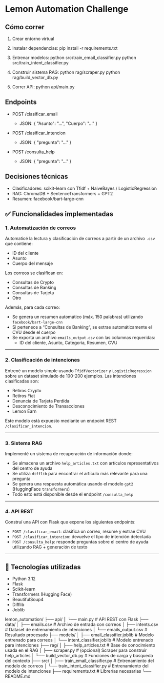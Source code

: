 # Lemon Automation Challenge

## Cómo correr

1. Crear entorno virtual
2. Instalar dependencias:
   pip install -r requirements.txt

3. Entrenar modelos:
   python src/train_email_classifier.py
   python src/train_intent_classifier.py

4. Construir sistema RAG:
   python rag/scraper.py
   python rag/build_vector_db.py

5. Correr API:
   python api/main.py

## Endpoints

- POST /clasificar_email
  - JSON: { "Asunto": "...", "Cuerpo": "..." }

- POST /clasificar_intencion
  - JSON: { "pregunta": "..." }

- POST /consulta_help
  - JSON: { "pregunta": "..." }

## Decisiones técnicas

- Clasificadores: scikit-learn con Tfidf + NaiveBayes / LogisticRegression
- RAG: ChromaDB + SentenceTransformers + GPT2
- Resumen: facebook/bart-large-cnn
## ✅ Funcionalidades implementadas

### 1. Automatización de correos

Automaticé la lectura y clasificación de correos a partir de un archivo `.csv` que contiene:

- ID del cliente
- Asunto
- Cuerpo del mensaje

Los correos se clasifican en:

- Consultas de Crypto
- Consultas de Banking
- Consultas de Tarjeta
- Otro

Además, para cada correo:
- Se genera un resumen automático (máx. 150 palabras) utilizando `facebook/bart-large-cnn`
- Si pertenece a “Consultas de Banking”, se extrae automáticamente el CVU desde el cuerpo
- Se exporta un archivo `emails_output.csv` con las columnas requeridas:
  - ID del cliente, Asunto, Categoría, Resumen, CVU

---

### 2. Clasificación de intenciones

Entrené un modelo simple usando `TfidfVectorizer` y `LogisticRegression` sobre un dataset simulado de 100-200 ejemplos. Las intenciones clasificadas son:

- Retiros Crypto
- Retiros Fiat
- Denuncia de Tarjeta Perdida
- Desconocimiento de Transacciones
- Lemon Earn

Este modelo está expuesto mediante un endpoint REST `/clasificar_intencion`.

---

### 3. Sistema RAG

Implementé un sistema de recuperación de información donde:

- Se almacena un archivo `help_articles.txt` con artículos representativos del centro de ayuda
- Se utiliza `difflib` para encontrar el artículo más relevante para una pregunta
- Se genera una respuesta automática usando el modelo `gpt2` (HuggingFace `transformers`)
- Todo esto está disponible desde el endpoint `/consulta_help`

---

### 4. API REST

Construí una API con Flask que expone los siguientes endpoints:

- `POST /clasificar_email`: clasifica un correo, resume y extrae CVU
- `POST /clasificar_intencion`: devuelve el tipo de intención detectada
- `POST /consulta_help`: responde preguntas sobre el centro de ayuda utilizando RAG + generación de texto

---

## 🧠 Tecnologías utilizadas

- Python 3.12
- Flask
- Scikit-learn
- Transformers (Hugging Face)
- BeautifulSoup4
- Difflib
- Joblib


lemon_automation/
├── api/
│   └── main.py                        # API REST con Flask
├── data/
│   ├── emails.csv                     # Archivo de entrada con correos
│   ├── intents.csv                    # Dataset de entrenamiento de intenciones
│   └── emails_output.csv              # Resultado procesado
├── models/
│   ├── email_classifier.joblib        # Modelo entrenado para correos
│   └── intent_classifier.joblib       # Modelo entrenado para intenciones
├── rag/
│   ├── help_articles.txt              # Base de conocimiento usada en el RAG
│   ├── scraper.py                     # (opcional) Scraper para construir help_articles
│   └── build_vector_db.py             # Funciones de carga y búsqueda del contexto
├── src/
│   ├── train_email_classifier.py      # Entrenamiento del modelo de correos
│   └── train_intent_classifier.py     # Entrenamiento del modelo de intenciones
├── requirements.txt                   # Librerías necesarias
└── README.md  

